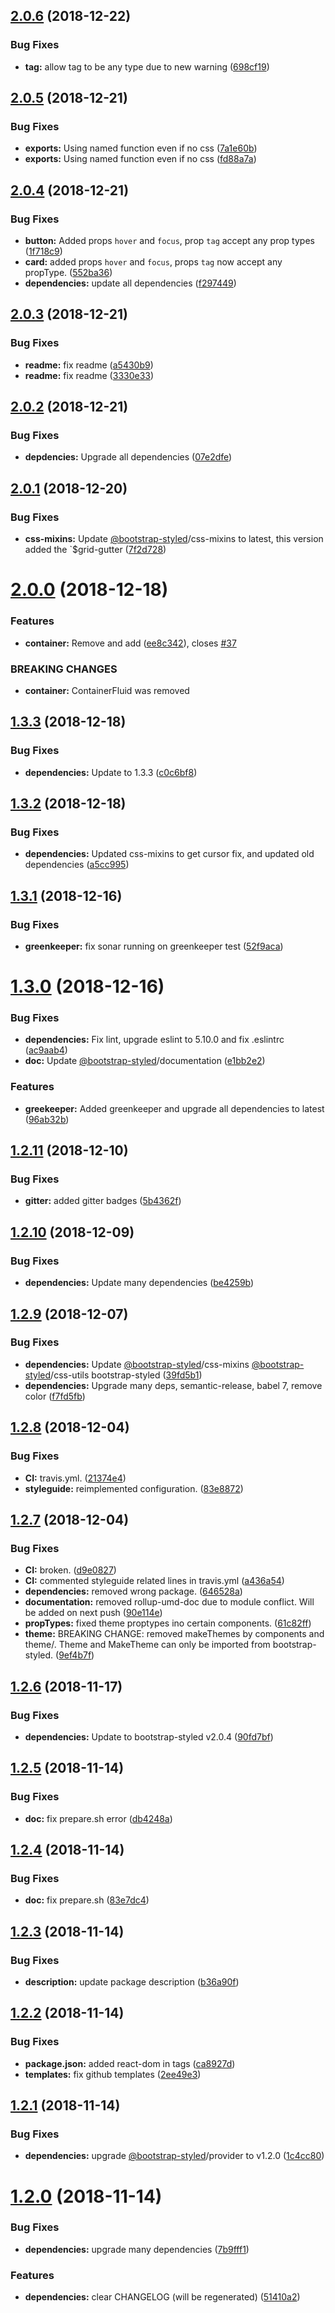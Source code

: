 ## [2.0.6](https://github.com/bootstrap-styled/v4/compare/v2.0.5...v2.0.6) (2018-12-22)


### Bug Fixes

* **tag:** allow tag to be any type due to new warning ([698cf19](https://github.com/bootstrap-styled/v4/commit/698cf19))

## [2.0.5](https://github.com/bootstrap-styled/v4/compare/v2.0.4...v2.0.5) (2018-12-21)


### Bug Fixes

* **exports:** Using named function even if no css ([7a1e60b](https://github.com/bootstrap-styled/v4/commit/7a1e60b))
* **exports:** Using named function even if no css ([fd88a7a](https://github.com/bootstrap-styled/v4/commit/fd88a7a))

## [2.0.4](https://github.com/bootstrap-styled/v4/compare/v2.0.3...v2.0.4) (2018-12-21)


### Bug Fixes

* **button:** Added props `hover` and `focus`, prop `tag` accept any prop types ([1f718c9](https://github.com/bootstrap-styled/v4/commit/1f718c9))
* **card:** added props `hover` and `focus`, props `tag` now accept any propType. ([552ba36](https://github.com/bootstrap-styled/v4/commit/552ba36))
* **dependencies:** update all dependencies ([f297449](https://github.com/bootstrap-styled/v4/commit/f297449))

## [2.0.3](https://github.com/bootstrap-styled/v4/compare/v2.0.2...v2.0.3) (2018-12-21)


### Bug Fixes

* **readme:** fix readme ([a5430b9](https://github.com/bootstrap-styled/v4/commit/a5430b9))
* **readme:** fix readme ([3330e33](https://github.com/bootstrap-styled/v4/commit/3330e33))

## [2.0.2](https://github.com/bootstrap-styled/v4/compare/v2.0.1...v2.0.2) (2018-12-21)


### Bug Fixes

* **depdencies:** Upgrade all dependencies ([07e2dfe](https://github.com/bootstrap-styled/v4/commit/07e2dfe))

## [2.0.1](https://github.com/bootstrap-styled/v4/compare/v2.0.0...v2.0.1) (2018-12-20)


### Bug Fixes

* **css-mixins:** Update [@bootstrap-styled](https://github.com/bootstrap-styled)/css-mixins to latest, this version added the `$grid-gutter ([7f2d728](https://github.com/bootstrap-styled/v4/commit/7f2d728))

# [2.0.0](https://github.com/bootstrap-styled/v4/compare/v1.3.3...v2.0.0) (2018-12-18)


### Features

* **container:** Remove <ContainerFluid /> and add <Container fluid /> ([ee8c342](https://github.com/bootstrap-styled/v4/commit/ee8c342)), closes [#37](https://github.com/bootstrap-styled/v4/issues/37)


### BREAKING CHANGES

* **container:** ContainerFluid was removed

## [1.3.3](https://github.com/bootstrap-styled/v4/compare/v1.3.2...v1.3.3) (2018-12-18)


### Bug Fixes

* **dependencies:** Update to 1.3.3 ([c0c6bf8](https://github.com/bootstrap-styled/v4/commit/c0c6bf8))

## [1.3.2](https://github.com/bootstrap-styled/v4/compare/v1.3.1...v1.3.2) (2018-12-18)


### Bug Fixes

* **dependencies:** Updated css-mixins to get cursor fix, and updated old dependencies ([a5cc995](https://github.com/bootstrap-styled/v4/commit/a5cc995))

## [1.3.1](https://github.com/bootstrap-styled/v4/compare/v1.3.0...v1.3.1) (2018-12-16)


### Bug Fixes

* **greenkeeper:** fix sonar running on greenkeeper test ([52f9aca](https://github.com/bootstrap-styled/v4/commit/52f9aca))

# [1.3.0](https://github.com/bootstrap-styled/v4/compare/v1.2.11...v1.3.0) (2018-12-16)


### Bug Fixes

* **dependencies:** Fix lint, upgrade eslint to 5.10.0 and fix .eslintrc ([ac9aab4](https://github.com/bootstrap-styled/v4/commit/ac9aab4))
* **doc:** Update [@bootstrap-styled](https://github.com/bootstrap-styled)/documentation ([e1bb2e2](https://github.com/bootstrap-styled/v4/commit/e1bb2e2))


### Features

* **greekeeper:** Added greenkeeper and upgrade all dependencies to latest ([96ab32b](https://github.com/bootstrap-styled/v4/commit/96ab32b))

## [1.2.11](https://github.com/bootstrap-styled/v4/compare/v1.2.10...v1.2.11) (2018-12-10)


### Bug Fixes

* **gitter:** added gitter badges ([5b4362f](https://github.com/bootstrap-styled/v4/commit/5b4362f))

## [1.2.10](https://github.com/bootstrap-styled/v4/compare/v1.2.9...v1.2.10) (2018-12-09)


### Bug Fixes

* **dependencies:** Update many dependencies ([be4259b](https://github.com/bootstrap-styled/v4/commit/be4259b))

## [1.2.9](https://github.com/bootstrap-styled/v4/compare/v1.2.8...v1.2.9) (2018-12-07)


### Bug Fixes

* **dependencies:** Update [@bootstrap-styled](https://github.com/bootstrap-styled)/css-mixins [@bootstrap-styled](https://github.com/bootstrap-styled)/css-utils bootstrap-styled ([39fd5b1](https://github.com/bootstrap-styled/v4/commit/39fd5b1))
* **dependencies:** Upgrade many deps, semantic-release, babel 7, remove color ([f7fd5fb](https://github.com/bootstrap-styled/v4/commit/f7fd5fb))

## [1.2.8](https://github.com/bootstrap-styled/v4/compare/v1.2.7...v1.2.8) (2018-12-04)


### Bug Fixes

* **CI:** travis.yml. ([21374e4](https://github.com/bootstrap-styled/v4/commit/21374e4))
* **styleguide:** reimplemented configuration. ([83e8872](https://github.com/bootstrap-styled/v4/commit/83e8872))

## [1.2.7](https://github.com/bootstrap-styled/v4/compare/v1.2.6...v1.2.7) (2018-12-04)


### Bug Fixes

* **CI:** broken. ([d9e0827](https://github.com/bootstrap-styled/v4/commit/d9e0827))
* **CI:** commented styleguide related lines in travis.yml ([a436a54](https://github.com/bootstrap-styled/v4/commit/a436a54))
* **dependencies:** removed wrong package. ([646528a](https://github.com/bootstrap-styled/v4/commit/646528a))
* **documentation:** removed rollup-umd-doc due to module conflict. Will be added on next push ([90e114e](https://github.com/bootstrap-styled/v4/commit/90e114e))
* **propTypes:** fixed theme proptypes ino certain components. ([61c82ff](https://github.com/bootstrap-styled/v4/commit/61c82ff))
* **theme:** BREAKING CHANGE: removed makeThemes by components and theme/. Theme and MakeTheme can only be imported from bootstrap-styled. ([9ef4b7f](https://github.com/bootstrap-styled/v4/commit/9ef4b7f))

## [1.2.6](https://github.com/bootstrap-styled/v4/compare/v1.2.5...v1.2.6) (2018-11-17)


### Bug Fixes

* **dependencies:** Update to bootstrap-styled v2.0.4 ([90fd7bf](https://github.com/bootstrap-styled/v4/commit/90fd7bf))

## [1.2.5](https://github.com/bootstrap-styled/v4/compare/v1.2.4...v1.2.5) (2018-11-14)


### Bug Fixes

* **doc:** fix prepare.sh error ([db4248a](https://github.com/bootstrap-styled/v4/commit/db4248a))

## [1.2.4](https://github.com/bootstrap-styled/v4/compare/v1.2.3...v1.2.4) (2018-11-14)


### Bug Fixes

* **doc:** fix prepare.sh ([83e7dc4](https://github.com/bootstrap-styled/v4/commit/83e7dc4))

## [1.2.3](https://github.com/bootstrap-styled/v4/compare/v1.2.2...v1.2.3) (2018-11-14)


### Bug Fixes

* **description:** update package description ([b36a90f](https://github.com/bootstrap-styled/v4/commit/b36a90f))

## [1.2.2](https://github.com/bootstrap-styled/v4/compare/v1.2.1...v1.2.2) (2018-11-14)


### Bug Fixes

* **package.json:** added react-dom in tags ([ca8927d](https://github.com/bootstrap-styled/v4/commit/ca8927d))
* **templates:** fix github templates ([2ee49e3](https://github.com/bootstrap-styled/v4/commit/2ee49e3))

## [1.2.1](https://github.com/bootstrap-styled/v4/compare/v1.2.0...v1.2.1) (2018-11-14)


### Bug Fixes

* **dependencies:** upgrade [@bootstrap-styled](https://github.com/bootstrap-styled)/provider to v1.2.0 ([1c4cc80](https://github.com/bootstrap-styled/v4/commit/1c4cc80))

# [1.2.0](https://github.com/bootstrap-styled/v4/compare/v1.1.6...v1.2.0) (2018-11-14)


### Bug Fixes

* **dependencies:** upgrade many dependencies ([7b9fff1](https://github.com/bootstrap-styled/v4/commit/7b9fff1))


### Features

* **dependencies:** clear CHANGELOG (will be regenerated) ([51410a2](https://github.com/bootstrap-styled/v4/commit/51410a2))
